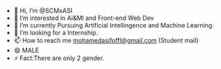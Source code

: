 - 👋 Hi, I’m @SCMxASI
- 👀 I’m interested in Ai&Ml and Front-end Web Dev
- 🌱 I’m currently Pursuing Artificial Intellingence and Machine Learning.
- 💞️ I’m looking for a Internship.
- 📫 How to reach me mohamedasifoffl@gmail.com (Student mail)
- 😄 MALE
- ⚡ Fact:There are only 2 gender. 

<!---
SCMxASI/SCMxASI is a ✨ special ✨ repository because its `README.md` (this file) appears on your GitHub profile.
You can click the Preview link to take a look at your changes.
--->
